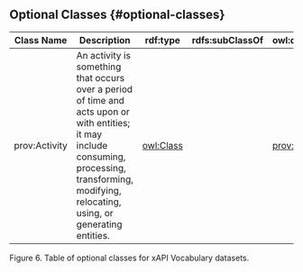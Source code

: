 ## Optional Classes {#optional-classes}

| **Class Name** | **Description** | **rdf:type** | **rdfs:subClassOf** | **owl:disjointWith** |
| --- | --- | --- | --- | --- |
| prov:Activity | An activity is something that occurs over a period of time and acts upon or with entities; it may include consuming, processing, transforming, modifying, relocating, using, or generating entities. | [owl:Class](http://www.w3.org/2002/07/owl#Class) |  | [prov:Entity](http://www.w3.org/ns/prov#Entity) |

Figure 6\. Table of optional classes for xAPI Vocabulary datasets.